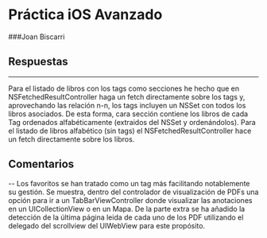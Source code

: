 # Práctica iOS Avanzado
###Joan Biscarri


## Respuestas
---
Para el listado de libros con los tags como secciones he hecho que en NSFetchedResultController haga un fetch directamente sobre los tags y, aprovechando las relación n-n, los tags incluyen un NSSet con todos los libros asociados. De esta forma, cara sección contiene los libros de cada Tag ordenados alfabéticamente (extraidos del NSSet y ordenándolos).
Para el listado de libros alfabético (sin tags) el NSFetchedResultController hace un fetch directamente sobre los libros.

## Comentarios
--
Los favoritos se han tratado como un tag más facilitando notablemente su gestión.
Se muestra, dentro del controlador de visualización de PDFs una opción para ir a un TabBarViewController donde visualizar las anotaciones en un UICollectionView o en un Mapa.
De la parte extra se ha añadido la detección de la última página leida de cada uno de los PDF utilizando el delegado del scrollview del UIWebView para este propósito.
